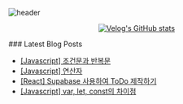 ![header](https://capsule-render.vercel.app/api?type=waving&color=47bb98&height=130&section=header%&fontSize=20&fontColor=ffffff&fontAlignY=30)


<!--
**Ju-MINJAE/Ju-MINJAE** is a ✨ _special_ ✨ repository because its `README.md` (this file) appears on your GitHub profile.

  <img src="https://github-readme-stats.vercel.app/api?username=Ju-MINJAE&show_icons=true&theme=react" alt="GitHub Stats">
Here are some ideas to get you started:

- 🔭 I’m currently working on ...
- 🌱 I’m currently learning ...
- 👯 I’m looking to collaborate on ...
- 🤔 I’m looking for help with ...
- 💬 Ask me about ...
- 📫 How to reach me: ...
- 😄 Pronouns: ...
- ⚡ Fun fact: ...
[![Velog's GitHub stats](https://velog-readme-stats.vercel.app/api/badge?name=minjae)](https://velog.io/@min_jae) 
-->
<div align='center'>
  
  [![Velog's GitHub stats](https://velog-readme-stats.vercel.app/api?name=min_jae)](https://github.com/Ju-MINJAE/velog-readme-stats)
  
</div>
### Latest Blog Posts

- [[Javascript] 조건문과 반복문](https://min-ja-e.tistory.com/entry/Javascript-%EC%A1%B0%EA%B1%B4%EB%AC%B8%EA%B3%BC-%EB%B0%98%EB%B3%B5%EB%AC%B8)
- [[Javascript] 연산자](https://min-ja-e.tistory.com/entry/Javascript-%EC%97%B0%EC%82%B0%EC%9E%90)
- [[React] Supabase 사용하여 ToDo 제작하기](https://min-ja-e.tistory.com/entry/React-Supabase-%EC%82%AC%EC%9A%A9%ED%95%98%EC%97%AC-ToDo-%EC%A0%9C%EC%9E%91%ED%95%98%EA%B8%B0)
- [[Javascript] var, let, const의 차이점](https://min-ja-e.tistory.com/entry/Javascript-var-let-const%EC%9D%98-%EC%B0%A8%EC%9D%B4%EC%A0%90)
